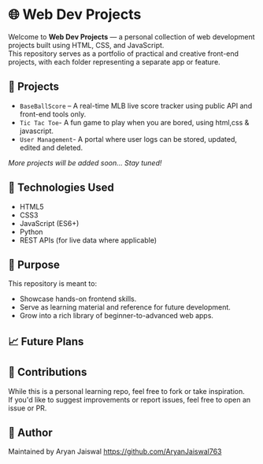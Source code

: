 # 🌐 Web Dev Projects

Welcome to **Web Dev Projects** — a personal collection of web development projects built using HTML, CSS, and JavaScript.  
This repository serves as a portfolio of practical and creative front-end projects, with each folder representing a separate app or feature.

## 📁 Projects

- `BaseBallScore` – A real-time MLB live score tracker using public API and front-end tools only.
- `Tic Tac Toe`- A fun game to play when you are bored, using html,css & javascript.
- `User Management`- A portal where user logs can be stored, updated, edited and deleted.

_More projects will be added soon... Stay tuned!_

## 🚀 Technologies Used

- HTML5
- CSS3
- JavaScript (ES6+)
- Python
- REST APIs (for live data where applicable)

## 📌 Purpose

This repository is meant to:
- Showcase hands-on frontend skills.
- Serve as learning material and reference for future development.
- Grow into a rich library of beginner-to-advanced web apps.

## 📈 Future Plans



## 🙌 Contributions

While this is a personal learning repo, feel free to fork or take inspiration.  
If you'd like to suggest improvements or report issues, feel free to open an issue or PR.

## 🧠 Author

Maintained by Aryan Jaiswal 
https://github.com/AryanJaiswal763
